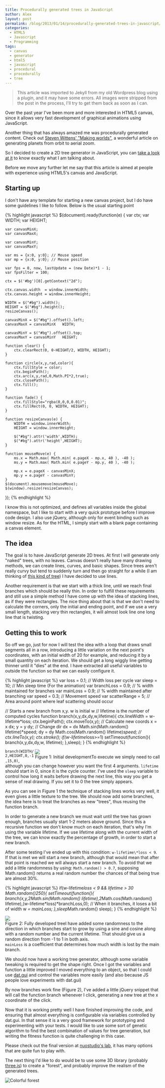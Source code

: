 ```yaml
---
title: Procedurally generated trees in JavaScript
author: Alex
layout: post
permalink: /blog/2013/01/14/procedurally-generated-trees-in-javascript/
categories:
  - HTML5
  - Javascript
  - Programming
tags:
  - canvas
  - generator
  - html5
  - javascript
  - procedural
  - procedurally
  - tree
--- 
```


> This article was imported to Jekyll from my old Wordpress blog using a plugin, and it may have some errors.
> All images were stripped from the post in the process, I'll try to get them back as soon as I can.

Over the past year I\'ve been more and more interested in HTML5 canvas, since it allows very fast development of graphical animations using JavaScript.

Another thing that has always amazed me was procedurally generated content. Check out [Steven Wittens\' \"Making worlds\"][1], a wonderful article on generating planets from orbit to aerial zoom.

[1]: http://acko.net/blog/making-worlds-introduction/

So I decided to create a 2D tree generator in JavaScript, you can [take a look at it][2] to know exactly what I am talking about.

[2]: http://lab.nuostudio.com/treegenerator "Tree generator"

Before we move any further let me say that this article is aimed at people with experience using HTML5\'s canvas and JavaScript.

## Starting up

I don\'t have any template for starting a new canvas project, but I do have some guidelines I like to follow. Below is the usual starting point


{% highlight javascript %}
$(document).ready(function(e) {
	var ctx;
	var WIDTH;
	var HEIGHT;
	
	var canvasMinX;
	var canvasMaxX;
	
	var canvasMinY;
	var canvasMaxY;
	
	var ms = {x:0, y:0}; // Mouse speed
	var mp = {x:0, y:0}; // Mouse position
	
	var fps = 0, now, lastUpdate = (new Date)*1 - 1;
	var fpsFilter = 100;
	
	ctx = $('#bg')[0].getContext("2d");

	ctx.canvas.width  = window.innerWidth;
  	ctx.canvas.height = window.innerHeight;
	
	WIDTH = $("#bg").width();
  	HEIGHT = $("#bg").height();
	resizeCanvas();
	
	canvasMinX = $("#bg").offset().left;
  	canvasMaxX = canvasMinX   WIDTH;
	
	canvasMinY = $("#bg").offset().top;
  	canvasMaxY = canvasMinY   HEIGHT;

	function clear() {
		ctx.clearRect(0, 0-HEIGHT/2, WIDTH, HEIGHT);
	}
	
	function circle(x,y,rad,color){
		ctx.fillStyle = color;
		ctx.beginPath();
		ctx.arc(x,y,rad,0,Math.PI*2,true);
		ctx.closePath();
		ctx.fill();
	}
	
	function fade() {
		ctx.fillStyle="rgba(0,0,0,0.01)";
		ctx.fillRect(0, 0, WIDTH, HEIGHT);
	}
	
	function resizeCanvas(e) {
		WIDTH = window.innerWidth;
		HEIGHT = window.innerHeight;
		
		$("#bg").attr('width',WIDTH);
		$("#bg").attr('height',HEIGHT);
	}
	
	function mouseMove(e) {
		ms.x = Math.max( Math.min( e.pageX - mp.x, 40 ), -40 );
		ms.y = Math.max( Math.min( e.pageY - mp.y, 40 ), -40 );
		
		mp.x = e.pageX - canvasMinX;
		mp.y = e.pageY - canvasMinY;
	}
	$(document).mousemove(mouseMove);
	$(window).resize(resizeCanvas);
});
{% endhighlight %}

I know this is not optimized, and defines all variables inside the global namespace, but I like to start with a very quick prototype before I improve code design. I also use jQuery, although only for event binding such as window resize. As for the HTML, I simply start with a blank page containing a canvas element.

## The idea

The goal is to have JavaScript generate 2D trees. At first I will generate only \"naked\" trees, with no leaves. Canvas doesn\'t really have many drawing methods, we can create lines, curves, and basic shapes. Since trees aren\'t really curvy but tend to suddenly turn and then go straight for a while (I am thinking of [this kind of tree][3]) I have decided to use lines.

[3]: http://fanart.tv/fanart/music/ff6e677f-91dd-4986-a174-8db0474b1799/albumcover/in-between-dreams-4e5163ef8782f.jpg

Another requirement is that we start with a thick line, until we reach final branches which should be really thin. In order to fulfill these requirements and still use a simple method I have come up with the idea of stacking lines, as if they were rectangles. The nice thing about that is that we don\'t need to calculate the corners, only the initial and ending point, and if we use a very small length, stacking very thin rectangles, it will almost look line one long line that is twisting.

## Getting this to work

So off we go, just for now I will test the idea with a loop that draws small segments all in a row, introducing a little variation on the next point\'s coordinates, with an initial width of 20 for example, and reducing it by a small quantity on each iteration. We should get a long wiggly line getting thinner until it \"dies\" at the end. I have extracted all useful variables to outside the function so that we can easily configure it.

{% highlight javascript %}
var loss = 0.1;		// Width loss per cycle
var sleep = 10;		// Min sleep time (For the animation)
var branchLoss = 0.9;	// % width maintained for branches
var mainLoss = 0.9;	// % width maintained after branching
var speed = 0.3;	// Movement speed
var scatterRange = 5;	// Area around point where leaf scattering should occur

// Starts a new branch from x,y. w is initial w
// lifetime is the number of computed cycles
function branch(x,y,dx,dy,w,lifetime){
	ctx.lineWidth = w-lifetime*loss;
	ctx.beginPath();
	ctx.moveTo(x,y);
	// Calculate new coords
	x = x dx;
	y = y dy;
	// Change dir
	dx = dx Math.sin(Math.random() lifetime)*speed;
	dy = dy Math.cos(Math.random() lifetime)*speed;
	//
	ctx.lineTo(x,y);
	ctx.stroke();
	if(w-lifetime*loss>=1) setTimeout(function(){ branch(x,y,dx,dy,w,  lifetime); },sleep);
}
{% endhighlight %}

<div style="float:right">
<img src="http://i1.wp.com/urbanoalvarez.es/blog/wp-content/uploads/2013/01/tree1.png?resize=216%2C311" /><br />
Figure 1: Initial developmentTo execute we simply need to call
</div> 

`branch(WIDTH/2,HEIGHT,0,-1,15,0)`, although you can change however you want the first 4 arguments. `lifetime` should start in 0, since it is the cycle counter. I\'ve used the `sleep` variable to control how long it waits before drawing the next line, this way you get a sense of real drawing. If you set it to 0 the tree simply appears.

As you can see in Figure 1 the technique of stacking lines works very well, it even gives a little texture to the tree. We should now add some branches, the idea here is to treat the branches as new \"trees\", thus reusing the function branch.

In order to generate a new branch we must wait until the tree has grown enough, branches usually start 1-2 meters above ground. Since this a recursive function we don\'t know much on each iteration, that\'s why I\'m using the variable lifetime. If we use lifetime along with the current width of the tree, we can know exactly the percentage of growth, in order to start a new branch.

After some testing I\'ve ended up with this condition: `w-lifetime\*loss < 9`. If that is met we will start a new branch, although that would mean that after that point is reached we will always start a new branch. To avoid that we add a little randomness by using: `Math.random() > 0.7`, supposing Math.random() returns a real random number the chances of that being true are almost 30%.


{% highlight javascript %}
if(w-lifetime*loss < 9 &#038;&#038; lifetime > 30 Math.random()*250){
	setTimeout(function(){
		branch(x,y,2*Math.sin(Math.random() lifetime),2*Math.cos(Math.random() lifetime),(w-lifetime*loss)*branchLoss,0);
		// When it branches, it loses a bit of width
		w *= mainLoss;
	},sleep*Math.random() sleep);
}
{% endhighlight %}

<div style="float:right" class="caption">
	<img src="http://i1.wp.com/urbanoalvarez.es/blog/wp-content/uploads/2013/01/tree2.png?resize=250%2C379" /><br />
	Figure 2: Fully developed treeI have added some randomness to the direction in which branches start to grow by using a sine and cosine along with a random number and the current lifetime. That should give us a random direction from -1 to 1 in both axis. 
</div> 

`mainLoss` is a coefficient that determines how much width is lost by the main branch.

We should now have a working tree generator, although some variable tweaking is required to get the shape right. Once I got the variables and function a little improved I moved everything to an object, so that I could use [dat.gui][6] and control the variables more easily (and also because JS people love experiments with dat.gui)

[6]: http://code.google.com/p/dat-gui/

By now branches work fine (Figure 2), I\'ve added a little jQuery snippet that will call the function branch whenever I click, generating a new tree at the x coordinate of the click.

Now that it is working pretty well I have finished improving the code, and ensuring that almost everything is configurable via variables controlled by dat.gui. In that sense it is a very good framework for prototyping and experimenting with your tests. I would like to use some sort of genetic algorithm to find the best combination of values for tree generation, but writing the fitness function is quite challenging in this case.

Please check out the final version at [nuostudio\'s lab][7], it has many options that are quite fun to play with.

[7]: http://lab.nuostudio.com/treegenerator

The next thing I\'d like to do would be to use some 3D library (probably [three.js][8]) to create a \"forest\", and probably improve the realism of the generated trees.

[8]: http://mrdoob.github.com/three.js/

![Colorful forest](http://i2.wp.com/urbanoalvarez.es/blog/wp-content/uploads/2013/01/tree3.png "Colorful forest")